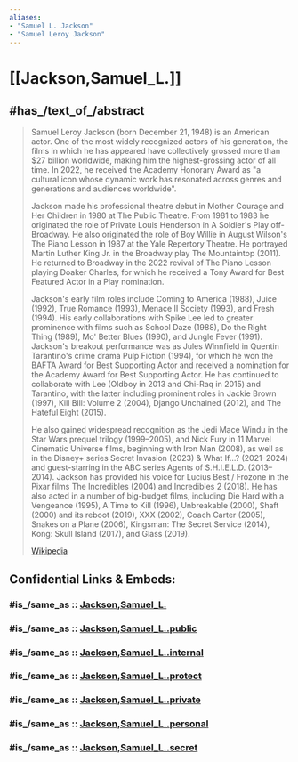 ```yaml
---
aliases:
- "Samuel L. Jackson"
- "Samuel Leroy Jackson"
---
```


# [[Jackson,Samuel_L.]] 


## #has_/text_of_/abstract 

> Samuel Leroy Jackson (born December 21, 1948) is an American actor. 
> One of the most widely recognized actors of his generation, the films in which he has appeared 
> have collectively grossed more than $27 billion worldwide, making him the highest-grossing actor of all time. 
> In 2022, he received the Academy Honorary Award 
> as "a cultural icon whose dynamic work has resonated across genres and generations and audiences worldwide".
>
> Jackson made his professional theatre debut in Mother Courage and Her Children in 1980 at The Public Theatre. 
> From 1981 to 1983 he originated the role of Private Louis Henderson in A Soldier's Play off-Broadway. 
> He also originated the role of Boy Willie in August Wilson's The Piano Lesson in 1987 at the Yale Repertory Theatre. 
> He portrayed Martin Luther King Jr. in the Broadway play The Mountaintop (2011). 
> He returned to Broadway in the 2022 revival of The Piano Lesson playing Doaker Charles, 
> for which he received a Tony Award for Best Featured Actor in a Play nomination.
>
> Jackson's early film roles include Coming to America (1988), Juice (1992), True Romance (1993), 
> Menace II Society (1993), and Fresh (1994). 
> His early collaborations with Spike Lee led to greater prominence with films such as School Daze (1988), 
> Do the Right Thing (1989), Mo' Better Blues (1990), and Jungle Fever (1991). 
> Jackson's breakout performance was as Jules Winnfield in Quentin Tarantino's crime drama Pulp Fiction (1994), 
> for which he won the BAFTA Award for Best Supporting Actor 
> and received a nomination for the Academy Award for Best Supporting Actor. 
> He has continued to collaborate with Lee (Oldboy in 2013 and Chi-Raq in 2015) 
> and Tarantino, with the latter including prominent roles in Jackie Brown (1997), Kill Bill: Volume 2 (2004), Django Unchained (2012), and The Hateful Eight (2015).
>
> He also gained widespread recognition as the Jedi Mace Windu in the Star Wars prequel trilogy (1999–2005), and Nick Fury in 11 Marvel Cinematic Universe films, beginning with Iron Man (2008), as well as in the Disney+ series Secret Invasion (2023) & What If...? (2021–2024) and guest-starring in the ABC series Agents of S.H.I.E.L.D. (2013–2014). Jackson has provided his voice for Lucius Best / Frozone in the Pixar films The Incredibles (2004) and Incredibles 2 (2018). He has also acted in a number of big-budget films, including Die Hard with a Vengeance (1995), A Time to Kill (1996), Unbreakable (2000), Shaft (2000) and its reboot (2019), XXX (2002), Coach Carter (2005), Snakes on a Plane (2006), Kingsman: The Secret Service (2014), Kong: Skull Island (2017), and Glass (2019).
>
> [Wikipedia](https://en.wikipedia.org/wiki/Samuel%20L.%20Jackson) 


## Confidential Links & Embeds: 

### #is_/same_as :: [Jackson,Samuel_L.](/_Standards/Society/Communication/Media/Movie/Actor/US_Actor/Jackson,Samuel_L..md) 

### #is_/same_as :: [Jackson,Samuel_L..public](/_public/Society/Communication/Media/Movie/Actor/US_Actor/Jackson,Samuel_L..public.md) 

### #is_/same_as :: [Jackson,Samuel_L..internal](/_internal/Society/Communication/Media/Movie/Actor/US_Actor/Jackson,Samuel_L..internal.md) 

### #is_/same_as :: [Jackson,Samuel_L..protect](/_protect/Society/Communication/Media/Movie/Actor/US_Actor/Jackson,Samuel_L..protect.md) 

### #is_/same_as :: [Jackson,Samuel_L..private](/_private/Society/Communication/Media/Movie/Actor/US_Actor/Jackson,Samuel_L..private.md) 

### #is_/same_as :: [Jackson,Samuel_L..personal](/_personal/Society/Communication/Media/Movie/Actor/US_Actor/Jackson,Samuel_L..personal.md) 

### #is_/same_as :: [Jackson,Samuel_L..secret](/_secret/Society/Communication/Media/Movie/Actor/US_Actor/Jackson,Samuel_L..secret.md)

